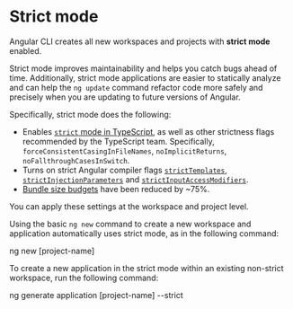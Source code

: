# Strict mode

Angular CLI creates all new workspaces and projects with **strict mode** enabled.

Strict mode improves maintainability and helps you catch bugs ahead of time.
Additionally, strict mode applications are easier to statically analyze and can help the `ng update` command refactor code more safely and precisely when you are updating to future versions of Angular.

Specifically, strict mode does the following:

* Enables [`strict` mode in TypeScript](https://www.typescriptlang.org/tsconfig#strict), as well as other strictness flags recommended by the TypeScript team. Specifically, `forceConsistentCasingInFileNames`, `noImplicitReturns`,  `noFallthroughCasesInSwitch`.
* Turns on strict Angular compiler flags [`strictTemplates`](guide/angular-compiler-options#stricttemplates), [`strictInjectionParameters`](guide/angular-compiler-options#strictinjectionparameters) and [`strictInputAccessModifiers`](guide/template-typecheck#troubleshooting-template-errors).
* [Bundle size budgets](guide/build#configuring-size-budgets) have been reduced by ~75%.

You can apply these settings at the workspace and project level.

Using the basic `ng new` command to create a new workspace and application automatically uses strict mode, as in the following command:

<code-example language="sh" class="code-shell">

ng new [project-name]

</code-example>

To create a new application in the strict mode within an existing non-strict workspace, run the following command:

<code-example language="sh" class="code-shell">

ng generate application [project-name] --strict

</code-example>
